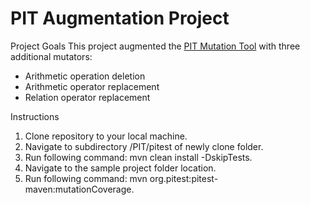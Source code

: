 # PIT Augmentation Project

Project Goals
This project augmented the <a href="https://github.com/hcoles/pitest">PIT Mutation Tool</a> with three additional mutators:
- Arithmetic operation deletion
- Arithmetic operator replacement
- Relation operator replacement

Instructions
1. Clone repository to your local machine.
2. Navigate to subdirectory /PIT/pitest of newly clone folder.
3. Run following command: mvn clean install -DskipTests.
4. Navigate to the sample project folder location.
5. Run following command: mvn org.pitest:pitest-maven:mutationCoverage.
